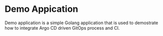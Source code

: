 # Demo Appication

Demo application is a simple Golang application that is used to demostrate how to integrate Argo CD driven GitOps process and CI.